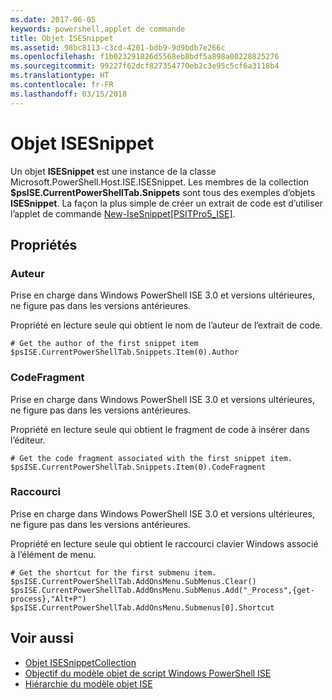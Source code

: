 ```yaml
---
ms.date: 2017-06-05
keywords: powershell,applet de commande
title: Objet ISESnippet
ms.assetid: 98bc8113-c3cd-4201-bdb9-9d9bdb7e266c
ms.openlocfilehash: f1b023291826d5568eb8bdf5a898a00228825276
ms.sourcegitcommit: 99227f62dcf827354770eb2c3e95c5cf6a3118b4
ms.translationtype: HT
ms.contentlocale: fr-FR
ms.lasthandoff: 03/15/2018
---
```

# <a name="the-isesnippetobject"></a>Objet ISESnippet
  Un objet **ISESnippet** est une instance de la classe Microsoft.PowerShell.Host.ISE.ISESnippet. Les membres de la collection **$psISE.CurrentPowerShellTab.Snippets** sont tous des exemples d’objets **ISESnippet**. La façon la plus simple de créer un extrait de code est d’utiliser l’applet de commande [New-IseSnippet&#91;PSITPro5_ISE&#93;](https://technet.microsoft.com/library/0a6339a3-2683-4a8e-8929-90ad9a95c3e0).

## <a name="properties"></a>Propriétés

### <a name="author"></a>Auteur
  Prise en charge dans Windows PowerShell ISE 3.0 et versions ultérieures, ne figure pas dans les versions antérieures.

 Propriété en lecture seule qui obtient le nom de l’auteur de l’extrait de code.

```
# Get the author of the first snippet item
$psISE.CurrentPowerShellTab.Snippets.Item(0).Author

```

### <a name="codefragment"></a>CodeFragment
  Prise en charge dans Windows PowerShell ISE 3.0 et versions ultérieures, ne figure pas dans les versions antérieures.

 Propriété en lecture seule qui obtient le fragment de code à insérer dans l’éditeur.

```
# Get the code fragment associated with the first snippet item.
$psISE.CurrentPowerShellTab.Snippets.Item(0).CodeFragment

```

### <a name="shortcut"></a>Raccourci
  Prise en charge dans Windows PowerShell ISE 3.0 et versions ultérieures, ne figure pas dans les versions antérieures.

 Propriété en lecture seule qui obtient le raccourci clavier Windows associé à l’élément de menu.

```
# Get the shortcut for the first submenu item.
$psISE.CurrentPowerShellTab.AddOnsMenu.SubMenus.Clear()
$psISE.CurrentPowerShellTab.AddOnsMenu.SubMenus.Add("_Process",{get-process},"Alt+P")
$psISE.CurrentPowerShellTab.AddOnsMenu.Submenus[0].Shortcut
```

## <a name="see-also"></a>Voir aussi
- [Objet ISESnippetCollection](The-ISESnippetCollection-Object.md)
- [Objectif du modèle objet de script Windows PowerShell ISE](purpose-of-the-windows-powershell-ise-scripting-object-model.md)
- [Hiérarchie du modèle objet ISE](The-ISE-Object-Model-Hierarchy.md)
